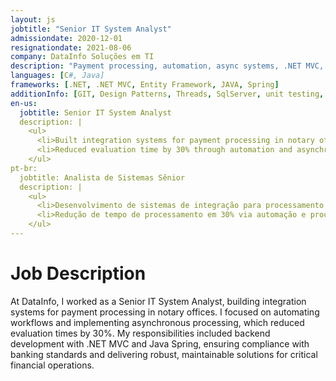 ```yaml
---
layout: js
jobtitle: "Senior IT System Analyst"
admissiondate: 2020-12-01
resignationdate: 2021-08-06
company: DataInfo Soluções em TI
description: "Payment processing, automation, async systems, .NET MVC, Java Spring."
languages: [C#, Java]
frameworks: [.NET, .NET MVC, Entity Framework, JAVA, Spring]
additionInfo: [GIT, Design Patterns, Threads, SqlServer, unit testing, Banking, Integration, Automation, Async Processing]
en-us:
  jobtitle: Senior IT System Analyst
  description: |
    <ul>
      <li>Built integration systems for payment processing in notary offices.</li>
      <li>Reduced evaluation time by 30% through automation and asynchronous processing.</li>
    </ul>
pt-br:
  jobtitle: Analista de Sistemas Sênior
  description: |
    <ul>
      <li>Desenvolvimento de sistemas de integração para processamento de pagamentos em cartórios.</li>
      <li>Redução de tempo de processamento em 30% via automação e processamento assíncrono.</li>
    </ul>
---
```


# Job Description

At DataInfo, I worked as a Senior IT System Analyst, building integration systems for payment processing in notary offices. I focused on automating workflows and implementing asynchronous processing, which reduced evaluation times by 30%. My responsibilities included backend development with .NET MVC and Java Spring, ensuring compliance with banking standards and delivering robust, maintainable solutions for critical financial operations.
